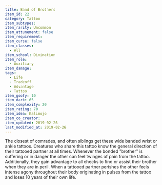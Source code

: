 ```yaml
---
title: Band of Brothers
item_id: 22
category: Tattoo
item_subtypes:
item_rarity: Uncommon
item_attunement: false
item_requirement:
item_curse: false
item_classes:
  - All
item_school: Divination
item_role:
  - Auxiliary
item_damage:
tags:
  - Life
  - Tradeoff
  - Advantage
  - Tattoo
item_goofy: 10
item_dark: 65
item_complexity: 20
item_rating: 70
item_idea: Kalimojo
item_co_creator:
item_updated: 2019-02-26
last_modified_at: 2019-02-26
---
```


The closest of comrades, and often siblings get these wide banded wrist or ankle tattoos. Creatures who share this tattoo know the general direction of their tattooed partner at all times.
Whenever the bonded "brother" is suffering or in danger the other can feel twinges of pain from the tattoo. Additionally, they gain advantage to all checks to find or assist their brother when they are in peril.
When a tattooed partner perishes the other feels intense agony throughout their body originating in pulses from the tattoo and loses 10 years of their own life.
